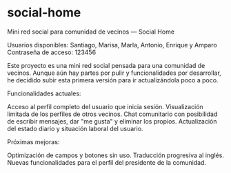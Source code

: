 # social-home
Mini red social para comunidad de vecinos — Social Home

Usuarios disponibles: Santiago, Marisa, Marla, Antonio, Enrique y Amparo
Contraseña de acceso: 123456

Este proyecto es una mini red social pensada para una comunidad de vecinos. Aunque aún hay partes por pulir y funcionalidades por desarrollar, he decidido subir esta primera versión para ir actualizándola poco a poco.

Funcionalidades actuales:

Acceso al perfil completo del usuario que inicia sesión.
Visualización limitada de los perfiles de otros vecinos.
Chat comunitario con posibilidad de escribir mensajes, dar "me gusta" y eliminar los propios.
Actualización del estado diario y situación laboral del usuario.

Próximas mejoras:

Optimización de campos y botones sin uso.
Traducción progresiva al inglés.
Nuevas funcionalidades para el perfil del presidente de la comunidad.

